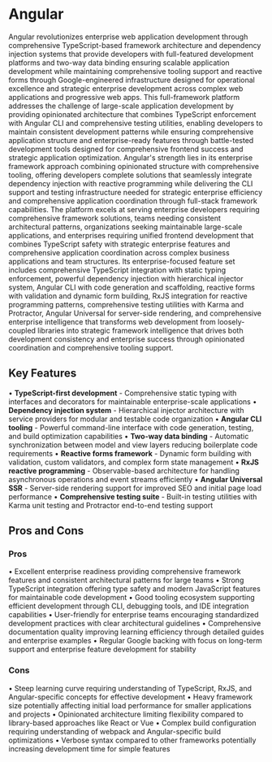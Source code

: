# Angular

Angular revolutionizes enterprise web application development through comprehensive TypeScript-based framework architecture and dependency injection systems that provide developers with full-featured development platforms and two-way data binding ensuring scalable application development while maintaining comprehensive tooling support and reactive forms through Google-engineered infrastructure designed for operational excellence and strategic enterprise development across complex web applications and progressive web apps. This full-framework platform addresses the challenge of large-scale application development by providing opinionated architecture that combines TypeScript enforcement with Angular CLI and comprehensive testing utilities, enabling developers to maintain consistent development patterns while ensuring comprehensive application structure and enterprise-ready features through battle-tested development tools designed for comprehensive frontend success and strategic application optimization. Angular's strength lies in its enterprise framework approach combining opinionated structure with comprehensive tooling, offering developers complete solutions that seamlessly integrate dependency injection with reactive programming while delivering the CLI support and testing infrastructure needed for strategic enterprise efficiency and comprehensive application coordination through full-stack framework capabilities. The platform excels at serving enterprise developers requiring comprehensive framework solutions, teams needing consistent architectural patterns, organizations seeking maintainable large-scale applications, and enterprises requiring unified frontend development that combines TypeScript safety with strategic enterprise features and comprehensive application coordination across complex business applications and team structures. Its enterprise-focused feature set includes comprehensive TypeScript integration with static typing enforcement, powerful dependency injection with hierarchical injector system, Angular CLI with code generation and scaffolding, reactive forms with validation and dynamic form building, RxJS integration for reactive programming patterns, comprehensive testing utilities with Karma and Protractor, Angular Universal for server-side rendering, and comprehensive enterprise intelligence that transforms web development from loosely-coupled libraries into strategic framework intelligence that drives both development consistency and enterprise success through opinionated coordination and comprehensive tooling support.

## Key Features

• **TypeScript-first development** - Comprehensive static typing with interfaces and decorators for maintainable enterprise-scale applications
• **Dependency injection system** - Hierarchical injector architecture with service providers for modular and testable code organization
• **Angular CLI tooling** - Powerful command-line interface with code generation, testing, and build optimization capabilities
• **Two-way data binding** - Automatic synchronization between model and view layers reducing boilerplate code requirements
• **Reactive forms framework** - Dynamic form building with validation, custom validators, and complex form state management
• **RxJS reactive programming** - Observable-based architecture for handling asynchronous operations and event streams efficiently
• **Angular Universal SSR** - Server-side rendering support for improved SEO and initial page load performance
• **Comprehensive testing suite** - Built-in testing utilities with Karma unit testing and Protractor end-to-end testing support

## Pros and Cons

### Pros
• Excellent enterprise readiness providing comprehensive framework features and consistent architectural patterns for large teams
• Strong TypeScript integration offering type safety and modern JavaScript features for maintainable code development
• Good tooling ecosystem supporting efficient development through CLI, debugging tools, and IDE integration capabilities
• User-friendly for enterprise teams encouraging standardized development practices with clear architectural guidelines
• Comprehensive documentation quality improving learning efficiency through detailed guides and enterprise examples
• Regular Google backing with focus on long-term support and enterprise feature development for stability

### Cons
• Steep learning curve requiring understanding of TypeScript, RxJS, and Angular-specific concepts for effective development
• Heavy framework size potentially affecting initial load performance for smaller applications and projects
• Opinionated architecture limiting flexibility compared to library-based approaches like React or Vue
• Complex build configuration requiring understanding of webpack and Angular-specific build optimizations
• Verbose syntax compared to other frameworks potentially increasing development time for simple features